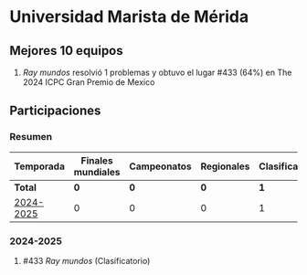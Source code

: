 # Universidad Marista de Mérida

## Mejores 10 equipos

1. _Ray mundos_ resolvió 1 problemas y obtuvo el lugar #433 (64%) en The 2024 ICPC Gran Premio de Mexico

## Participaciones

### Resumen

| Temporada | Finales mundiales | Campeonatos | Regionales | Clasificatorios | Equipos |
| --- | --- | --- | --- | --- | --- |
| **Total** | **0** | **0** | **0** | **1** | **1** |
| [2024-2025](#2024-2025) | 0 | 0 | 0 | 1 | 1 |

### 2024-2025

1. #433 _Ray mundos_ (Clasificatorio)



